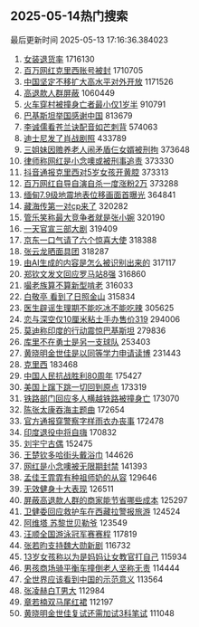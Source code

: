 ## 2025-05-14热门搜索 
最后更新时间 2025-05-13 17:16:36.384023 
1. [女装退货率](https://s.weibo.com/weibo?q=%E5%A5%B3%E8%A3%85%E9%80%80%E8%B4%A7%E7%8E%87&t=31&band_rank=1&Refer=top) 1716130
1. [百万网红克里西账号被封](https://s.weibo.com/weibo?q=%23%E7%99%BE%E4%B8%87%E7%BD%91%E7%BA%A2%E5%85%8B%E9%87%8C%E8%A5%BF%E8%B4%A6%E5%8F%B7%E8%A2%AB%E5%B0%81%23&t=31&band_rank=2&Refer=top) 1710705
1. [中国坚定不移扩大高水平对外开放](https://s.weibo.com/weibo?q=%23%E4%B8%AD%E5%9B%BD%E5%9D%9A%E5%AE%9A%E4%B8%8D%E7%A7%BB%E6%89%A9%E5%A4%A7%E9%AB%98%E6%B0%B4%E5%B9%B3%E5%AF%B9%E5%A4%96%E5%BC%80%E6%94%BE%23&t=31&band_rank=3&Refer=top) 1171526
1. [高退款人群屏蔽](https://s.weibo.com/weibo?q=%E9%AB%98%E9%80%80%E6%AC%BE%E4%BA%BA%E7%BE%A4%E5%B1%8F%E8%94%BD&t=31&band_rank=4&Refer=top) 1060449
1. [火车穿村被撞身亡者最小仅1岁半](https://s.weibo.com/weibo?q=%23%E7%81%AB%E8%BD%A6%E7%A9%BF%E6%9D%91%E8%A2%AB%E6%92%9E%E8%BA%AB%E4%BA%A1%E8%80%85%E6%9C%80%E5%B0%8F%E4%BB%851%E5%B2%81%E5%8D%8A%23&t=31&band_rank=5&Refer=top) 910791
1. [巴基斯坦举国感谢中国](https://s.weibo.com/weibo?q=%E5%B7%B4%E5%9F%BA%E6%96%AF%E5%9D%A6%E4%B8%BE%E5%9B%BD%E6%84%9F%E8%B0%A2%E4%B8%AD%E5%9B%BD&t=31&band_rank=6&Refer=top) 813679
1. [李诚儒看苍兰诀配音如芒刺背](https://s.weibo.com/weibo?q=%E6%9D%8E%E8%AF%9A%E5%84%92%E7%9C%8B%E8%8B%8D%E5%85%B0%E8%AF%80%E9%85%8D%E9%9F%B3%E5%A6%82%E8%8A%92%E5%88%BA%E8%83%8C&t=31&band_rank=7&Refer=top) 574063
1. [迪士尼发了肖战剧照](https://s.weibo.com/weibo?q=%23%E8%BF%AA%E5%A3%AB%E5%B0%BC%E5%8F%91%E4%BA%86%E8%82%96%E6%88%98%E5%89%A7%E7%85%A7%23&t=31&band_rank=8&Refer=top) 433789
1. [三姐妹因赡养老人闹矛盾仨女婿被刑拘](https://s.weibo.com/weibo?q=%23%E4%B8%89%E5%A7%90%E5%A6%B9%E5%9B%A0%E8%B5%A1%E5%85%BB%E8%80%81%E4%BA%BA%E9%97%B9%E7%9F%9B%E7%9B%BE%E4%BB%A8%E5%A5%B3%E5%A9%BF%E8%A2%AB%E5%88%91%E6%8B%98%23&t=31&band_rank=9&Refer=top) 373648
1. [律师称网红是小念噢或被刑事追责](https://s.weibo.com/weibo?q=%23%E5%BE%8B%E5%B8%88%E7%A7%B0%E7%BD%91%E7%BA%A2%E6%98%AF%E5%B0%8F%E5%BF%B5%E5%99%A2%E6%88%96%E8%A2%AB%E5%88%91%E4%BA%8B%E8%BF%BD%E8%B4%A3%23&t=31&band_rank=10&Refer=top) 373330
1. [抖音通报克里西对5岁女孩开黄腔](https://s.weibo.com/weibo?q=%23%E6%8A%96%E9%9F%B3%E9%80%9A%E6%8A%A5%E5%85%8B%E9%87%8C%E8%A5%BF%E5%AF%B95%E5%B2%81%E5%A5%B3%E5%AD%A9%E5%BC%80%E9%BB%84%E8%85%94%23&t=31&band_rank=11&Refer=top) 373313
1. [百万网红自导自演自杀一度涨粉2万](https://s.weibo.com/weibo?q=%23%E7%99%BE%E4%B8%87%E7%BD%91%E7%BA%A2%E8%87%AA%E5%AF%BC%E8%87%AA%E6%BC%94%E8%87%AA%E6%9D%80%E4%B8%80%E5%BA%A6%E6%B6%A8%E7%B2%892%E4%B8%87%23&t=31&band_rank=12&Refer=top) 373288
1. [缅甸7.9级地震地表位移画面首曝光](https://s.weibo.com/weibo?q=%23%E7%BC%85%E7%94%B87.9%E7%BA%A7%E5%9C%B0%E9%9C%87%E5%9C%B0%E8%A1%A8%E4%BD%8D%E7%A7%BB%E7%94%BB%E9%9D%A2%E9%A6%96%E6%9B%9D%E5%85%89%23&t=31&band_rank=13&Refer=top) 364841
1. [藏海传第一对cp来了](https://s.weibo.com/weibo?q=%E8%97%8F%E6%B5%B7%E4%BC%A0%E7%AC%AC%E4%B8%80%E5%AF%B9cp%E6%9D%A5%E4%BA%86&t=31&band_rank=14&Refer=top) 320282
1. [管乐笑称最大竞争者就是张小婉](https://s.weibo.com/weibo?q=%23%E7%AE%A1%E4%B9%90%E7%AC%91%E7%A7%B0%E6%9C%80%E5%A4%A7%E7%AB%9E%E4%BA%89%E8%80%85%E5%B0%B1%E6%98%AF%E5%BC%A0%E5%B0%8F%E5%A9%89%23&t=31&band_rank=15&Refer=top) 320190
1. [一天官宣三部大剧](https://s.weibo.com/weibo?q=%23%E4%B8%80%E5%A4%A9%E5%AE%98%E5%AE%A3%E4%B8%89%E9%83%A8%E5%A4%A7%E5%89%A7%23&t=31&band_rank=16&Refer=top) 319409
1. [京东一口气请了六个惊喜大使](https://s.weibo.com/weibo?q=%23%E4%BA%AC%E4%B8%9C%E4%B8%80%E5%8F%A3%E6%B0%94%E8%AF%B7%E4%BA%86%E5%85%AD%E4%B8%AA%E6%83%8A%E5%96%9C%E5%A4%A7%E4%BD%BF%23&t=31&band_rank=17&Refer=top) 318388
1. [张云龙晒面具团](https://s.weibo.com/weibo?q=%23%E5%BC%A0%E4%BA%91%E9%BE%99%E6%99%92%E9%9D%A2%E5%85%B7%E5%9B%A2%23&t=31&band_rank=18&Refer=top) 318287
1. [由AI生成的内容是怎么被识别出来的](https://s.weibo.com/weibo?q=%E7%94%B1AI%E7%94%9F%E6%88%90%E7%9A%84%E5%86%85%E5%AE%B9%E6%98%AF%E6%80%8E%E4%B9%88%E8%A2%AB%E8%AF%86%E5%88%AB%E5%87%BA%E6%9D%A5%E7%9A%84&t=31&band_rank=19&Refer=top) 317117
1. [郑钦文发文回应罗马站8强](https://s.weibo.com/weibo?q=%23%E9%83%91%E9%92%A6%E6%96%87%E5%8F%91%E6%96%87%E5%9B%9E%E5%BA%94%E7%BD%97%E9%A9%AC%E7%AB%998%E5%BC%BA%23&t=31&band_rank=20&Refer=top) 316860
1. [嘬老族算不算新型啃老](https://s.weibo.com/weibo?q=%23%E5%98%AC%E8%80%81%E6%97%8F%E7%AE%97%E4%B8%8D%E7%AE%97%E6%96%B0%E5%9E%8B%E5%95%83%E8%80%81%23&t=31&band_rank=21&Refer=top) 316033
1. [白敬亭 看到了日照金山](https://s.weibo.com/weibo?q=%E7%99%BD%E6%95%AC%E4%BA%AD%20%E7%9C%8B%E5%88%B0%E4%BA%86%E6%97%A5%E7%85%A7%E9%87%91%E5%B1%B1&t=31&band_rank=22&Refer=top) 315834
1. [医生辟谣生理期不能吃冰不能吃辣](https://s.weibo.com/weibo?q=%23%E5%8C%BB%E7%94%9F%E8%BE%9F%E8%B0%A3%E7%94%9F%E7%90%86%E6%9C%9F%E4%B8%8D%E8%83%BD%E5%90%83%E5%86%B0%E4%B8%8D%E8%83%BD%E5%90%83%E8%BE%A3%23&t=31&band_rank=23&Refer=top) 305625
1. [恋与深空仅10厘米粘土手办售价319](https://s.weibo.com/weibo?q=%23%E6%81%8B%E4%B8%8E%E6%B7%B1%E7%A9%BA%E4%BB%8510%E5%8E%98%E7%B1%B3%E7%B2%98%E5%9C%9F%E6%89%8B%E5%8A%9E%E5%94%AE%E4%BB%B7319%23&t=31&band_rank=24&Refer=top) 294006
1. [莫迪称印度的行动震惊巴基斯坦](https://s.weibo.com/weibo?q=%23%E8%8E%AB%E8%BF%AA%E7%A7%B0%E5%8D%B0%E5%BA%A6%E7%9A%84%E8%A1%8C%E5%8A%A8%E9%9C%87%E6%83%8A%E5%B7%B4%E5%9F%BA%E6%96%AF%E5%9D%A6%23&t=31&band_rank=25&Refer=top) 279836
1. [库里不在勇士是另一支球队](https://s.weibo.com/weibo?q=%23%E5%BA%93%E9%87%8C%E4%B8%8D%E5%9C%A8%E5%8B%87%E5%A3%AB%E6%98%AF%E5%8F%A6%E4%B8%80%E6%94%AF%E7%90%83%E9%98%9F%23&t=31&band_rank=26&Refer=top) 253403
1. [黄晓明金世佳是以同等学力申请读博](https://s.weibo.com/weibo?q=%23%E9%BB%84%E6%99%93%E6%98%8E%E9%87%91%E4%B8%96%E4%BD%B3%E6%98%AF%E4%BB%A5%E5%90%8C%E7%AD%89%E5%AD%A6%E5%8A%9B%E7%94%B3%E8%AF%B7%E8%AF%BB%E5%8D%9A%23&t=31&band_rank=27&Refer=top) 231443
1. [克里西](https://s.weibo.com/weibo?q=%E5%85%8B%E9%87%8C%E8%A5%BF&t=31&band_rank=28&Refer=top) 183468
1. [中国人民抗战胜利80周年](https://s.weibo.com/weibo?q=%23%E4%B8%AD%E5%9B%BD%E4%BA%BA%E6%B0%91%E6%8A%97%E6%88%98%E8%83%9C%E5%88%A980%E5%91%A8%E5%B9%B4%23&t=31&band_rank=29&Refer=top) 175427
1. [美国上蹿下跳一切回到原点](https://s.weibo.com/weibo?q=%E7%BE%8E%E5%9B%BD%E4%B8%8A%E8%B9%BF%E4%B8%8B%E8%B7%B3%E4%B8%80%E5%88%87%E5%9B%9E%E5%88%B0%E5%8E%9F%E7%82%B9&t=31&band_rank=30&Refer=top) 173319
1. [铁路部门回应多人横越铁路被撞身亡](https://s.weibo.com/weibo?q=%23%E9%93%81%E8%B7%AF%E9%83%A8%E9%97%A8%E5%9B%9E%E5%BA%94%E5%A4%9A%E4%BA%BA%E6%A8%AA%E8%B6%8A%E9%93%81%E8%B7%AF%E8%A2%AB%E6%92%9E%E8%BA%AB%E4%BA%A1%23&t=31&band_rank=31&Refer=top) 173070
1. [陈张太康吞海主题曲](https://s.weibo.com/weibo?q=%E9%99%88%E5%BC%A0%E5%A4%AA%E5%BA%B7%E5%90%9E%E6%B5%B7%E4%B8%BB%E9%A2%98%E6%9B%B2&t=31&band_rank=32&Refer=top) 172654
1. [官方通报穿警察字样雨衣办丧事](https://s.weibo.com/weibo?q=%23%E5%AE%98%E6%96%B9%E9%80%9A%E6%8A%A5%E7%A9%BF%E8%AD%A6%E5%AF%9F%E5%AD%97%E6%A0%B7%E9%9B%A8%E8%A1%A3%E5%8A%9E%E4%B8%A7%E4%BA%8B%23&t=31&band_rank=33&Refer=top) 172478
1. [印度退役中将自嗨](https://s.weibo.com/weibo?q=%E5%8D%B0%E5%BA%A6%E9%80%80%E5%BD%B9%E4%B8%AD%E5%B0%86%E8%87%AA%E5%97%A8&t=31&band_rank=34&Refer=top) 170832
1. [刘宇宁古偶](https://s.weibo.com/weibo?q=%23%E5%88%98%E5%AE%87%E5%AE%81%E5%8F%A4%E5%81%B6%23&t=31&band_rank=35&Refer=top) 152475
1. [王楚钦多哈街头戴浴巾](https://s.weibo.com/weibo?q=%23%E7%8E%8B%E6%A5%9A%E9%92%A6%E5%A4%9A%E5%93%88%E8%A1%97%E5%A4%B4%E6%88%B4%E6%B5%B4%E5%B7%BE%23&t=31&band_rank=36&Refer=top) 144626
1. [网红是小念噢被无限期封禁](https://s.weibo.com/weibo?q=%23%E7%BD%91%E7%BA%A2%E6%98%AF%E5%B0%8F%E5%BF%B5%E5%99%A2%E8%A2%AB%E6%97%A0%E9%99%90%E6%9C%9F%E5%B0%81%E7%A6%81%23&t=31&band_rank=37&Refer=top) 141393
1. [孟佳王霏霏有种祖师奶的从容](https://s.weibo.com/weibo?q=%E5%AD%9F%E4%BD%B3%E7%8E%8B%E9%9C%8F%E9%9C%8F%E6%9C%89%E7%A7%8D%E7%A5%96%E5%B8%88%E5%A5%B6%E7%9A%84%E4%BB%8E%E5%AE%B9&t=31&band_rank=38&Refer=top) 129646
1. [无效健身十大表现](https://s.weibo.com/weibo?q=%E6%97%A0%E6%95%88%E5%81%A5%E8%BA%AB%E5%8D%81%E5%A4%A7%E8%A1%A8%E7%8E%B0&t=31&band_rank=39&Refer=top) 126511
1. [屏蔽高退款人群的商家能节省哪些成本](https://s.weibo.com/weibo?q=%E5%B1%8F%E8%94%BD%E9%AB%98%E9%80%80%E6%AC%BE%E4%BA%BA%E7%BE%A4%E7%9A%84%E5%95%86%E5%AE%B6%E8%83%BD%E8%8A%82%E7%9C%81%E5%93%AA%E4%BA%9B%E6%88%90%E6%9C%AC&t=31&band_rank=40&Refer=top) 125297
1. [卫健委回应救护车在西藏拉警报旅游](https://s.weibo.com/weibo?q=%23%E5%8D%AB%E5%81%A5%E5%A7%94%E5%9B%9E%E5%BA%94%E6%95%91%E6%8A%A4%E8%BD%A6%E5%9C%A8%E8%A5%BF%E8%97%8F%E6%8B%89%E8%AD%A6%E6%8A%A5%E6%97%85%E6%B8%B8%23&t=31&band_rank=41&Refer=top) 124524
1. [阿维塔 苏黎世贝勒爷](https://s.weibo.com/weibo?q=%E9%98%BF%E7%BB%B4%E5%A1%94%20%E8%8B%8F%E9%BB%8E%E4%B8%96%E8%B4%9D%E5%8B%92%E7%88%B7&t=31&band_rank=42&Refer=top) 123549
1. [汪顺全国游泳冠军赛赛程](https://s.weibo.com/weibo?q=%E6%B1%AA%E9%A1%BA%E5%85%A8%E5%9B%BD%E6%B8%B8%E6%B3%B3%E5%86%A0%E5%86%9B%E8%B5%9B%E8%B5%9B%E7%A8%8B&t=31&band_rank=43&Refer=top) 117819
1. [张若昀支持魏大勋新剧](https://s.weibo.com/weibo?q=%23%E5%BC%A0%E8%8B%A5%E6%98%80%E6%94%AF%E6%8C%81%E9%AD%8F%E5%A4%A7%E5%8B%8B%E6%96%B0%E5%89%A7%23&t=31&band_rank=44&Refer=top) 116732
1. [13岁女孩称以为是妈妈让女教官打自己](https://s.weibo.com/weibo?q=%2313%E5%B2%81%E5%A5%B3%E5%AD%A9%E7%A7%B0%E4%BB%A5%E4%B8%BA%E6%98%AF%E5%A6%88%E5%A6%88%E8%AE%A9%E5%A5%B3%E6%95%99%E5%AE%98%E6%89%93%E8%87%AA%E5%B7%B1%23&t=31&band_rank=45&Refer=top) 115934
1. [男孩商场骑平衡车撞倒老人坚称无责](https://s.weibo.com/weibo?q=%23%E7%94%B7%E5%AD%A9%E5%95%86%E5%9C%BA%E9%AA%91%E5%B9%B3%E8%A1%A1%E8%BD%A6%E6%92%9E%E5%80%92%E8%80%81%E4%BA%BA%E5%9D%9A%E7%A7%B0%E6%97%A0%E8%B4%A3%23&t=31&band_rank=46&Refer=top) 114444
1. [全世界应该看到中国的示范意义](https://s.weibo.com/weibo?q=%E5%85%A8%E4%B8%96%E7%95%8C%E5%BA%94%E8%AF%A5%E7%9C%8B%E5%88%B0%E4%B8%AD%E5%9B%BD%E7%9A%84%E7%A4%BA%E8%8C%83%E6%84%8F%E4%B9%89&t=31&band_rank=47&Refer=top) 113564
1. [张凌赫白T男大](https://s.weibo.com/weibo?q=%E5%BC%A0%E5%87%8C%E8%B5%AB%E7%99%BDT%E7%94%B7%E5%A4%A7&t=31&band_rank=48&Refer=top) 112984
1. [章若楠双马尾红裙](https://s.weibo.com/weibo?q=%23%E7%AB%A0%E8%8B%A5%E6%A5%A0%E5%8F%8C%E9%A9%AC%E5%B0%BE%E7%BA%A2%E8%A3%99%23&t=31&band_rank=49&Refer=top) 112197
1. [黄晓明金世佳复试还需加试3科笔试](https://s.weibo.com/weibo?q=%23%E9%BB%84%E6%99%93%E6%98%8E%E9%87%91%E4%B8%96%E4%BD%B3%E5%A4%8D%E8%AF%95%E8%BF%98%E9%9C%80%E5%8A%A0%E8%AF%953%E7%A7%91%E7%AC%94%E8%AF%95%23&t=31&band_rank=50&Refer=top) 111048
